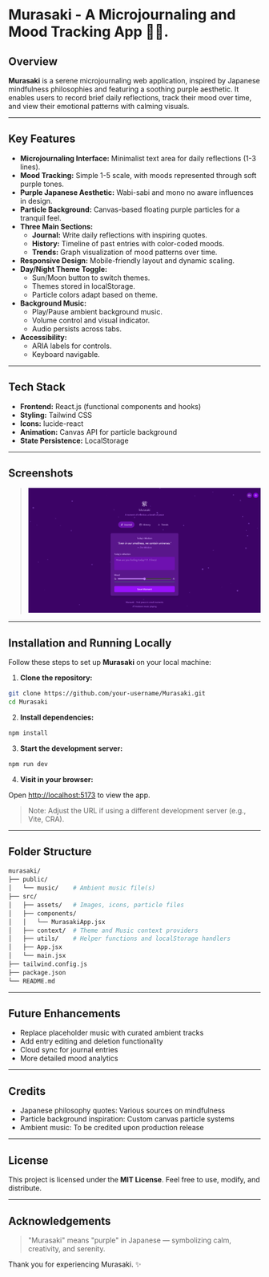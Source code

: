 # Murasaki - A Microjournaling and Mood Tracking App 🌿💜.

## Overview

**Murasaki** is a serene microjournaling web application, inspired by Japanese mindfulness philosophies and featuring a soothing purple aesthetic. It enables users to record brief daily reflections, track their mood over time, and view their emotional patterns with calming visuals.

---

## Key Features

- **Microjournaling Interface:** Minimalist text area for daily reflections (1-3 lines).
- **Mood Tracking:** Simple 1-5 scale, with moods represented through soft purple tones.
- **Purple Japanese Aesthetic:** Wabi-sabi and mono no aware influences in design.
- **Particle Background:** Canvas-based floating purple particles for a tranquil feel.
- **Three Main Sections:**
  - **Journal:** Write daily reflections with inspiring quotes.
  - **History:** Timeline of past entries with color-coded moods.
  - **Trends:** Graph visualization of mood patterns over time.
- **Responsive Design:** Mobile-friendly layout and dynamic scaling.
- **Day/Night Theme Toggle:**
  - Sun/Moon button to switch themes.
  - Themes stored in localStorage.
  - Particle colors adapt based on theme.
- **Background Music:**
  - Play/Pause ambient background music.
  - Volume control and visual indicator.
  - Audio persists across tabs.
- **Accessibility:**
  - ARIA labels for controls.
  - Keyboard navigable.

---

## Tech Stack

- **Frontend:** React.js (functional components and hooks)
- **Styling:** Tailwind CSS
- **Icons:** lucide-react
- **Animation:** Canvas API for particle background
- **State Persistence:** LocalStorage

---

## Screenshots

> ![Murasaki](./src/assets/SS.png)


---

## Installation and Running Locally

Follow these steps to set up **Murasaki** on your local machine:

1. **Clone the repository:**

```bash
git clone https://github.com/your-username/Murasaki.git
cd Murasaki
```

2. **Install dependencies:**

```bash
npm install
```

3. **Start the development server:**

```bash
npm run dev
```

4. **Visit in your browser:**

Open [http://localhost:5173](http://localhost:5173) to view the app.

> Note: Adjust the URL if using a different development server (e.g., Vite, CRA).

---

## Folder Structure

```bash
murasaki/
├── public/
│   └── music/    # Ambient music file(s)
├── src/
│   ├── assets/   # Images, icons, particle files
│   ├── components/
│   │   └── MurasakiApp.jsx
│   ├── context/  # Theme and Music context providers
│   ├── utils/    # Helper functions and localStorage handlers
│   ├── App.jsx
│   └── main.jsx
├── tailwind.config.js
├── package.json
└── README.md
```

---

## Future Enhancements

- Replace placeholder music with curated ambient tracks
- Add entry editing and deletion functionality
- Cloud sync for journal entries
- More detailed mood analytics

---

## Credits

- Japanese philosophy quotes: Various sources on mindfulness
- Particle background inspiration: Custom canvas particle systems
- Ambient music: To be credited upon production release

---

## License

This project is licensed under the **MIT License**. Feel free to use, modify, and distribute.

---

## Acknowledgements

> "Murasaki" means "purple" in Japanese — symbolizing calm, creativity, and serenity.

Thank you for experiencing Murasaki. ✨
